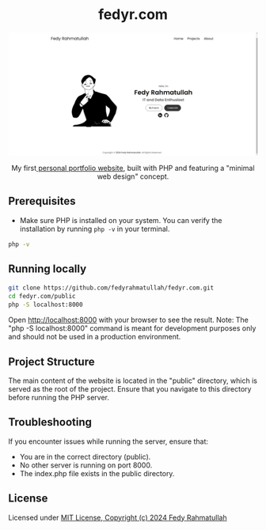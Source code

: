 <p align="center">
  <b><h1 align="center">fedyr.com</h1></b>
</p>

<p align="center">
  <img src="public/assets/img/fedyrcom.jpg" alt='Preview of fedyr.com website'>
</p>

<p align="center">
My first<a href='https://fedyr.com'> personal portfolio website</a>, built with PHP and featuring a "minimal web design" concept.
</p>

## Prerequisites

- Make sure PHP is installed on your system. You can verify the installation by running `php -v` in your terminal.

```bash
php -v
```

## Running locally

```bash
git clone https://github.com/fedyrahmatullah/fedyr.com.git
cd fedyr.com/public
php -S localhost:8000
```

Open [http://localhost:8000](http://localhost:8000) with your browser to see the result.
Note: The "php -S localhost:8000" command is meant for development purposes only and should not be used in a production environment.

## Project Structure

The main content of the website is located in the "public" directory, which is served as the root of the project. Ensure that you navigate to this directory before running the PHP server.

## Troubleshooting

If you encounter issues while running the server, ensure that:

- You are in the correct directory (public).
- No other server is running on port 8000.
- The index.php file exists in the public directory.

## License

Licensed under [MIT License, Copyright (c) 2024 Fedy Rahmatullah](./LICENSE)
